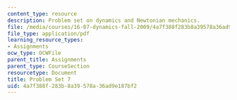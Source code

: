 ```yaml
---
content_type: resource
description: Problem set on dynamics and Newtonian mechanics.
file: /media/courses/16-07-dynamics-fall-2009/4a7f388f283b8a39578a36ad9e187bf2_MIT16_07F09_hw07.pdf
file_type: application/pdf
learning_resource_types:
- Assignments
ocw_type: OCWFile
parent_title: Assignments
parent_type: CourseSection
resourcetype: Document
title: Problem Set 7
uid: 4a7f388f-283b-8a39-578a-36ad9e187bf2
---
```


